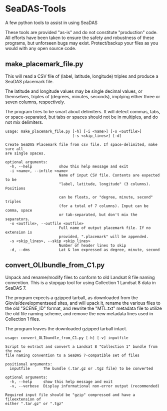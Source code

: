 # SeaDAS-Tools
A few python tools to assist in using SeaDAS

These tools are provided "as-is" and do not constitute "production" code.
All efforts have been taken to ensure the safety and robustness of these programs, but unforseen bugs may exist. Protect/backup your files as you would with any open source code.

## make_placemark_file.py
This will read a CSV file of (label, latitude, longitude) triples and produce a SeaDAS placemark file.

The latitude and longitude values may be single decimal values, or themselves, triples of (degrees, minutes, seconds), implying either three or seven columns, respectively.

The program tries to be smart about delimiters. It will detect commas, tabs, or space-separated, but tabs or spaces should not be in multiples, and do not mix delimiters.


```
usage: make_placemark_file.py [-h] [-i <name>] [-o <outfile>]
                              [-s <skip_lines>] [-d]

Create SeaDAS Placemark file from csv file. If space-delimited, make sure all
are single spaces.

optional arguments:
  -h, --help            show this help message and exit
  -i <name>, --infile <name>
                        Name of input CSV file. Contents are expected to be
                        "label, latitude, longitude" (3 columns). Positions

                        can be floats, or "degree, minute, second" triples
                        (for a total of 7 columns). Input can be comma, space
                        or tab-separated, but don't mix the separators.
  -o <outfile>, --outfile <outfile>
                        Full name of output placemark file. If no extension is
                        provided, ".placemark" will be appended.
  -s <skip_lines>, --skip <skip_lines>
                        Number of header lines to skip
  -d, --dms             Lat & lon expressed as degree, minute, second
```

## convert_OLIbundle_from_C1.py
Unpack and rename/modify files to conform to old Landsat 8 file naming convention. This is a stopgap tool for using Collection 1 Landsat 8 data in SeaDAS 7.

The program expects a gzipped tarball, as downloaded from the Glovis/developmentseed sites, and will upack it, rename the various files to the old "SCENE_ID" format, and rewrite the "MTL.txt" metadata file to utilize the old file naming scheme, and remove the new metadata lines used in Collection 1 files.

The program leaves the downloaded gzipped tarball intact.


```
usage: convert_OLIbundle_from_C1.py [-h] [-v] inputfile

Script to extract and convert a Landsat 8 "Collection 1" bundle from the new
file naming convention to a SeaDAS 7-compatible set of files

positional arguments:
  inputfile      The bundle (.tar.gz or .tgz file) to be converted

optional arguments:
  -h, --help     show this help message and exit
  -v, --verbose  Display informational non-error output (recommended)

Required input file should be "gzip" compressed and have a fileextension of
either ".tar.gz" or ".tgz"
```
